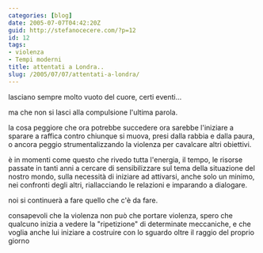 ```yaml
---
categories: [blog]
date: 2005-07-07T04:42:20Z
guid: http://stefanocecere.com/?p=12
id: 12
tags:
- violenza
- Tempi moderni
title: attentati a Londra..
slug: /2005/07/07/attentati-a-londra/
---
```


lasciano sempre molto vuoto del cuore, certi eventi…

ma che non si lasci alla compulsione l'ultima parola.

la cosa peggiore che ora potrebbe succedere ora sarebbe l'iniziare a sparare a raffica contro chiunque si muova, presi dalla rabbia e dalla paura, o ancora peggio strumentalizzando la violenza per cavalcare altri obiettivi.

è in momenti come questo che rivedo tutta l'energia, il tempo, le risorse passate in tanti anni a cercare di sensibilizzare sul tema della situazione del nostro mondo, sulla necessità di iniziare ad attivarsi, anche solo un minimo, nei confronti degli altri, riallacciando le relazioni e imparando a dialogare.

noi si continuerà a fare quello che c'è da fare.
  
consapevoli che la violenza non può che portare violenza, spero che qualcuno inizia a vedere la "ripetizione" di determinate meccaniche, e che voglia anche lui iniziare a costruire con lo sguardo oltre il raggio del proprio giorno